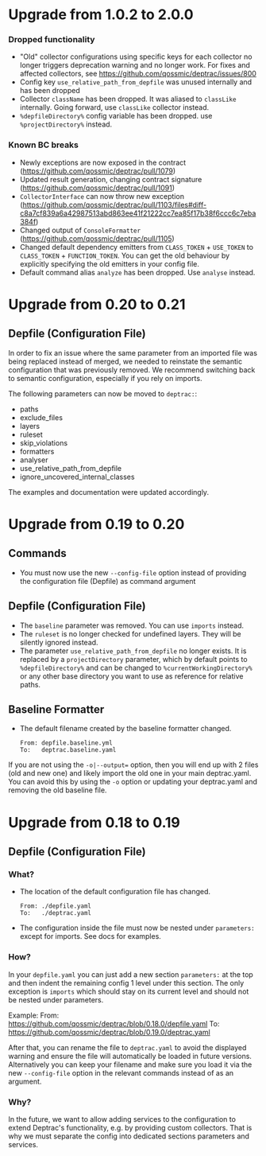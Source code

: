 # Upgrade from 1.0.2 to 2.0.0

### Dropped functionality

- "Old" collector configurations using specific keys for each collector no longer triggers deprecation warning and no longer work. For fixes and affected collectors, see https://github.com/qossmic/deptrac/issues/800
- Config key `use_relative_path_from_depfile` was unused internally and has been dropped
- Collector `className` has been dropped. It was aliased to `classLike` internally. Going forward, use `classLike` collector instead.
- `%depfileDirectory%` config variable has been dropped. use `%projectDirectory%` instead.

### Known BC breaks
- Newly exceptions are now exposed in the contract (https://github.com/qossmic/deptrac/pull/1079)
- Updated result generation, changing contract signature (https://github.com/qossmic/deptrac/pull/1091)
- `CollectorInterface` can now throw new exception (https://github.com/qossmic/deptrac/pull/1103/files#diff-c8a7cf839a6a42987513abd863ee41f21222cc7ea85f17b38f6ccc6c7eba384f)
- Changed output of `ConsoleFormatter` (https://github.com/qossmic/deptrac/pull/1105)
- Changed default dependency emitters from `CLASS_TOKEN` + `USE_TOKEN` to `CLASS_TOKEN` + `FUNCTION_TOKEN`. You can get the old behaviour by explicitly specifying the old emitters in your config file.
- Default command alias `analyze` has been dropped. Use `analyse` instead.

# Upgrade from 0.20 to 0.21

## Depfile (Configuration File)

In order to fix an issue where the same parameter from an imported file was
being replaced instead of merged, we needed to reinstate the semantic
configuration that was previously removed. We recommend switching back to
semantic configuration, especially if you rely on imports.

The following parameters can now be moved to `deptrac:`:

   * paths
   * exclude_files
   * layers
   * ruleset
   * skip_violations
   * formatters
   * analyser
   * use_relative_path_from_depfile
   * ignore_uncovered_internal_classes

The examples and documentation were updated accordingly.

# Upgrade from 0.19 to 0.20

## Commands

* You must now use the new `--config-file` option instead of providing the
  configuration file (Depfile) as command argument

## Depfile (Configuration File)

 * The `baseline` parameter was removed. You can use `imports` instead.
 * The `ruleset` is no longer checked for undefined layers. They will be
   silently ignored instead.
 * The parameter `use_relative_path_from_depfile` no longer exists. It is
   replaced by a `projectDirectory` parameter, which by default points to
   `%depfileDirectory%` and can be changed to `%currentWorkingDirectory%` or any
   other base directory you want to use as reference for relative paths.

## Baseline Formatter

* The default filename created by the baseline formatter changed.
    ```
    From: depfile.baseline.yml
    To:   deptrac.baseline.yaml
    ```
If you are not using the `-o|--output=` option, then you will end up with 2 files
(old and new one) and likely import the old one in your main deptrac.yaml. You
can avoid this by using the `-o` option or updating your deptrac.yaml and
removing the old baseline file.

# Upgrade from 0.18 to 0.19

## Depfile (Configuration File)

### What?

* The location of the default configuration file has changed.

    ```
    From: ./depfile.yaml
    To:   ./deptrac.yaml
    ```

* The configuration inside the file must now be nested under `parameters:`
  except for imports. See docs for examples.

### How?

In your `depfile.yaml` you can just add a new section `parameters:` at the top
and then indent the remaining config 1 level under this section. The only
exception is `imports` which should stay on its current level and should not be
nested under parameters.

Example:
From: https://github.com/qossmic/deptrac/blob/0.18.0/depfile.yaml
To: https://github.com/qossmic/deptrac/blob/0.19.0/deptrac.yaml

After that, you can rename the file to `deptrac.yaml` to avoid the displayed
warning and ensure the file will automatically be loaded in future versions.
Alternatively you can keep your filename and make sure you load it via the new
`--config-file` option in the relevant commands instead of as an argument.

### Why?

In the future, we want to allow adding services to the configuration to extend
Deptrac's functionality, e.g. by providing custom collectors. That is why we
must separate the config into dedicated sections parameters and services.
